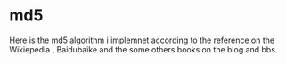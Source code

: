 # md5
Here is the md5 algorithm i implemnet according to the reference on the Wikiepedia , Baidubaike and the some others books on the blog and bbs.
